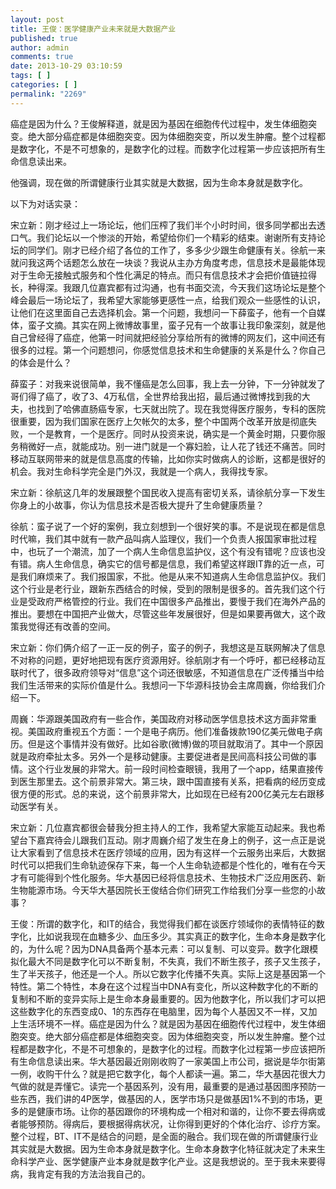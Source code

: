 ```yaml
---
layout: post
title: 王俊：医学健康产业未来就是大数据产业
published: true
author: admin
comments: true
date: 2013-10-29 03:10:59
tags: [ ]
categories: [ ]
permalink: "2269"
---
```

癌症是因为什么？王俊解释道，就是因为基因在细胞传代过程中，发生体细胞突变。绝大部分癌症都是体细胞突变。因为体细胞突变，所以发生肿瘤。整个过程都是数字化，不是不可想象的，是数字化的过程。而数字化过程第一步应该把所有生命信息读出来。

他强调，现在做的所谓健康行业其实就是大数据，因为生命本身就是数字化。

以下为对话实录：

宋立新：刚才经过上一场论坛，他们压榨了我们半个小时时间，很多同学都出去透口气。我们论坛以一个惨淡的开始，希望给你们一个精彩的结束。谢谢所有支持论坛的同学们。刚才已经介绍了各位的工作了，多多少少跟生命健康有关。徐航一来就问我这两个话题怎么放在一块谈？我说从主办方角度考虑，信息技术是最能体现对于生命无接触式服务和个性化满足的特点。而只有信息技术才会把价值链拉得长，种得深。我跟几位嘉宾都有过沟通，也有书面交流，今天我们这场论坛是整个峰会最后一场论坛了，我希望大家能够更感性一点，给我们观众一些感性的认识，让他们在这里面自己去选择机会。第一个问题，我想问一下薛蛮子，他有一个自媒体，蛮子文摘。其实在网上微博故事里，蛮子兄有一个故事让我印象深刻，就是他自己曾经得了癌症，他第一时间就把经验分享给所有的微博的网友们，这中间还有很多的过程。第一个问题想问，你感觉信息技术和生命健康的关系是什么？你自己的体会是什么？

薛蛮子：对我来说很简单，我不懂癌是怎么回事，我上去一分钟，下一分钟就发了哥们得了癌了，收了3、4万私信，全世界给我出招，最后通过微博找到我的大夫，也找到了哈佛直肠癌专家，七天就出院了。现在我觉得医疗服务，专科的医院很重要，因为我们国家在医疗上欠帐欠的太多，整个中国两个改革开放是彻底失败，一个是教育，一个是医疗。同时从投资来说，确实是一个黄金时期，只要你服务稍微好一点，就能成功。别一进门就是一个寡妇脸，让人花了钱还不痛苦。同时移动互联网带来的就是信息高度的传输，比如你实时做病人的诊断，这都是很好的机会。我对生命科学完全是门外汉，我就是一个病人，我得找专家。

宋立新：徐航这几年的发展跟整个国民收入提高有密切关系，请徐航分享一下发生你身上的小故事，你认为信息技术是否极大提升了生命健康质量？

徐航：蛮子说了一个好的案例，我立刻想到一个很好笑的事。不是说现在都是信息时代嘛，我们其中就有一款产品叫病人监理仪，我们一个负责人报国家审批过程中，也玩了一个潮流，加了一个病人生命信息监护仪，这个有没有错呢？应该也没有错。病人生命信息，确实它的信号都是信息，我们希望这样跟IT靠的近一点，可是我们麻烦来了。我们报国家，不批。他是从来不知道病人生命信息监护仪。我们这个行业是老行业，跟新东西结合的时候，受到的限制是很多的。首先我们这个行业是受政府严格管控的行业。我们在中国很多产品推出，要慢于我们在海外产品的推出。要想在中国把产业做大，尽管这些年发展很好，但是如果要再做大，这个政策我觉得还有改善的空间。

宋立新：你们俩介绍了一正一反的例子，蛮子的例子，我想这是互联网解决了信息不对称的问题，更好地把现有医疗资源用好。徐航刚才有一个呼吁，都已经移动互联时代了，很多政府领导对“信息”这个词还很敏感，不知道信息在广泛传播当中给我们生活带来的实际价值是什么。我想问一下华源科技协会主席周巍，你给我们介绍一下。

周巍：华源跟美国政府有一些合作，美国政府对移动医学信息技术这方面非常重视。美国政府重视五个方面：一个是电子病历。他们准备拨款190亿美元做电子病历。但是这个事情并没有做好。比如谷歌(微博)做的项目就取消了。其中一个原因就是政府牵扯太多。另外一个是移动健康。主要促进者是民间高科技公司做的事情。这个行业发展的非常大。前一段时间检查眼镜，我用了一个app，结果直接传到医生那里去。这个前景非常大。第三块，跟中国直接有关系，把看病的经历变成很方便的形式。总的来说，这个前景非常大，比如现在已经有200亿美元左右跟移动医学有关。

宋立新：几位嘉宾都很会替我分担主持人的工作，我希望大家能互动起来。我也希望台下嘉宾待会儿跟我们互动。刚才周巍介绍了发生在身上的例子，这一点正是说让大家看到了信息技术在医疗领域的应用，因为有这样一个云服务出来后，大数据时代可以把我们生命轨迹保存下来，每一个人生命轨迹都是个性化的，唯有在今天才有可能得到个性化服务。华大基因已经将信息技术、生物技术广泛应用医药、新生物能源市场。今天华大基因院长王俊结合你们研究工作给我们分享一些您的小故事？

王俊：所谓的数字化，和IT的结合，我觉得我们都在谈医疗领域你的表情特征的数字化，比如说我现在血糖多少、血压多少。其实真正的数字化，生命本身是数字化的，为什么呢？因为DNA具备两个基本元素：可以复制、可以变异。数字化跟模拟化最大不同是数字化可以不断复制，不失真，我们不断生孩子，孩子又生孩子，生了半天孩子，他还是一个人。所以它数字化传播不失真。实际上这是基因第一个特性。第二个特性，本身在这个过程当中DNA有变化，所以这种数字化的不断的复制和不断的变异实际上是生命本身最重要的。因为他数字化，所以我们才可以把这些数字化的东西变成0、1的东西存在电脑里，因为每个人基因又不一样，又加上生活环境不一样。癌症是因为什么？就是因为基因在细胞传代过程中，发生体细胞突变。绝大部分癌症都是体细胞突变。因为体细胞突变，所以发生肿瘤。整个过程都是数字化，不是不可想象的，是数字化的过程。而数字化过程第一步应该把所有生命信息读出来。华大基因最近刚刚收购了一家美国上市公司，据说是华尔街第一例，收购干什么？就是把它数字化，每个人都读一遍。第二，华大基因花很大力气做的就是弄懂它。读完一个基因系列，没有用，最重要的是通过基因图序预防一些东西，我们讲的4P医学，做基因的人，医学市场只是做基因1%不到的市场，更多的是健康市场。让你的基因跟你的环境构成一个相对和谐的，让你不要去得病或者能够预防。得病后，要根据得病状况，让你得到更好的个体化治疗、诊疗方案。整个过程，BT、IT不是结合的问题，是全面的融合。我们现在做的所谓健康行业其实就是大数据。因为生命本身就是数字化。生命本身数字化特征就决定了未来生命科学产业、医学健康产业本身就是数字化产业。这是我想说的。至于我未来要得病，我肯定有我的方法治我自己的。